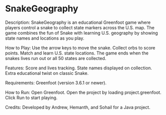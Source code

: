 # SnakeGeography
Description:
SnakeGeography is an educational Greenfoot game where players control a snake to collect state markers across the U.S. map. The game combines the fun of Snake with learning U.S. geography by showing state names and locations as you play.

How to Play:
Use the arrow keys to move the snake.
Collect orbs to score points.
Match and learn U.S. state locations.
The game ends when the snakes lives run out or all 50 states are collected.

Features:
Score and lives tracking.
State names displayed on collection.
Extra educational twist on classic Snake.

Requirements:
Greenfoot (version 3.6.1 or newer).

How to Run:
Open Greenfoot.
Open the project by loading project.greenfoot.
Click Run to start playing.

Credits:
Developed by Andrew, Hemanth, and Sohail for a Java project.
